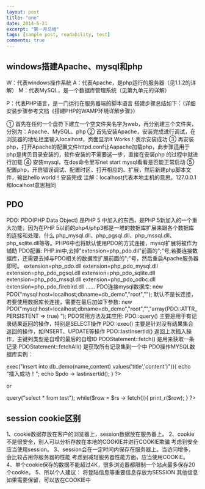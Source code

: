 ```yaml
---
layout: post
title: "one"
date: 2014-5-21
excerpt: "第一月总结"
tags: [sample post, readability, test]
comments: true
---
```


## windows搭建Apache、mysql和php

  W：代表windows操作系统
  A：代表Apache，是php运行的服务器（见1.1.2的详解）
  M：代表MySQL，是一个数据库管理系统（见第九单元的详解）


  P：代表PHP语言，是一门运行在服务器端的脚本语言
  搭建步骤总结如下：（详细安装步骤参考文档《搭建PHP的WAMP环境详解步骤》）


  ① 首先在任何一个盘符下建立一个空文件夹名字为web，再分别建三个文件夹，分别为：Apache、MySQL、php
  ② 首先安装Apache，安装完成进行调试，在浏览器的地址栏里输入localhost，页面显示It  Works！表示安装成功
  ③ 再安装php，打开Apache的配置文件httpd.conf让Aapache加载php，此步骤适用于php是拷贝目录安装的，软件安装的不需要这一步，直接在安装php 的过程中就进行加载
  ④ 安装mysql，在dos命令里写net start mysql看看是否能正常启动
  ⑤ 配置php，开启错误调试、配置时区、打开相应的、扩展，然后新建php脚本文件，输出hello world！安装完成
  注解：localhost代表本地主机的意思，127.0.0.1和localhost意思相同
 
## PDO
  PDO:
  PDO(PHP Data Object) 是PHP 5 中加入的东西，是PHP 5新加入的一个重大功能，因为在PHP 5以前的php4/php3都是一堆的数据库扩展来跟各个数据库的连接和处理，什么 php_mysql.dll、php_pgsql.dll、php_mssql.dll、php_sqlite.dll等等。PHP6中也将默认使用PDO的方式连接，mysql扩展将被作为辅助 
  PDO配置:
  PHP.ini中,去掉"extension=php_pdo.dll"前面的";"号,若要连接数据库，还需要去掉与PDO相关的数据库扩展前面的";"号，然后重启Apache服务器即可。
  extension=php_pdo.dll
  extension=php_pdo_mysql.dll
  extension=php_pdo_pgsql.dll
  extension=php_pdo_sqlite.dll
  extension=php_pdo_mssql.dll
  extension=php_pdo_odbc.dll
  extension=php_pdo_firebird.dll
  ...... 
  PDO连接mysql数据库:
  new PDO("mysql:host=localhost;dbname=db_demo","root","");
  默认不是长连接，若要使用数据库长连接，需要在最后加如下参数:
  new PDO("mysql:host=localhost;dbname=db_demo","root","","array(PDO::ATTR_PERSISTENT => true) "); 
  PDO常用方法及其应用:
  PDO::query() 主要是用于有记录结果返回的操作，特别是SELECT操作
  PDO::exec() 主要是针对没有结果集合返回的操作，如INSERT、UPDATE等操作
  PDO::lastInsertId() 返回上次插入操作，主键列类型是自增的最后的自增ID
  PDOStatement::fetch() 是用来获取一条记录
  PDOStatement::fetchAll() 是获取所有记录集到一个中 
  PDO操作MYSQL数据库实例：
  <?php
  $pdo = new PDO("mysql:host=localhost;dbname=db_demo","root","");
  if($pdo -> exec("insert into db_demo(name,content) values('title','content')")){
  echo "插入成功！";
  echo $pdo -> lastinsertid();
  }
  ?> 
  or
  <?php
  $pdo = new PDO("mysql:host=localhost;dbname=db_demo","root","");
  $rs = $pdo -> query("select * from test");
  while($row = $rs -> fetch()){
  print_r($row);
  }
  ?> 

## session cookie区别
 1、cookie数据存放在客户的浏览器上，session数据放在服务器上。
 2、cookie不是很安全，别人可以分析存放在本地的COOKIE并进行COOKIE欺骗
    考虑到安全应当使用session。
 3、session会在一定时间内保存在服务器上。当访问增多，会比较占用你服务器的性能
   考虑到减轻服务器性能方面，应当使用COOKIE。
 4、单个cookie保存的数据不能超过4K，很多浏览器都限制一个站点最多保存20个cookie。
 5、所以个人建议：
   将登陆信息等重要信息存放为SESSION
   其他信息如果需要保留，可以放在COOKIE中

